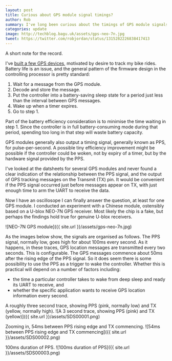 ```yaml
---
layout: post
title: Curious about GPS module signal timings?
author: Rob
summary: I've long been curious about the timings of GPS module signals, and whether the pulse-per-second (PPS) signal could be used to wake up a sleeping GPS. Now I have the answer.
categories: update 
image: http://techblog.bagu.uk/assets/gps-neo-7n.jpg
tweet: https://twitter.com/robjordan/status/1315282226838417413
---
```

A short note for the record.

I've [built a few GPS devices](http://www.jordan-maynard.org/2018/03/a-gps-tracker-for-ultra-endurance-cyclists/), motivated by desire to track my bike rides. Battery life is an issue, and the general pattern of the firmware design in the controlling processor is pretty standard:

1. Wait for a message from the GPS module.
2. Decode and store the message.
3. Put the controller into a battery-saving sleep state for a period just less than the interval between GPS messages.
4. Wake up when a timer expires.
5. Go to step 1.

Part of the battery efficiency consideration is to minimise the time waiting in step 1. Since the controller is in full battery-consuming mode during that period, spending too long in that step will waste battery capacity.

GPS modules generally also output a timing signal, generally known as PPS, for pulse-per-second. A possible tiny efficiency improvement might be possible if the controller could be woken, not by expiry of a timer, but by the hardware signal provided by the PPS. 

I've looked at the datsheets for several GPS modules and never found a clear indication of the relationship between the PPS signal, and the output of GPS tracking messages on the Transmit (TX) pin. It would be convenient if the PPS signal occurred just before messages appear on TX, with just enough time to arm the UART to receive the data.

Now I have an oscillosope I can finally answer the question, at least for one GPS module. I conducted an experiment with a Chinese module, ostensibly based on a U-blox NEO-7N GPS receiver. Most likely the chip is a fake, but perhaps the findings hold true for genuine U-blox receivers.

![NEO-7N GPS module]({{ site.url }}/assets/gps-neo-7n.jpg)

As the images below show, the signals are organised as follows. The PPS signal, normally low, goes high for about 100ms every second. As it happens, in these traces, GPS location messages are transmitted every two seconds. This is configurable. The GPS messages commence about 50ms after the rising edge of the PPS signal. So it does seem there is some possibility to use the PPS as a trigger to wake the controller. Whether this is practical will depend on a number of factors including: 
* the time a particular controller takes to wake from deep sleep and ready its UART to receive, and
* whether the specific application wants to receive GPS location information every second.

A roughly three second trace, showing PPS (pink, normally low) and TX (yellow, normally high).
![A 3 second trace, showing PPS (pink) and TX (yellow)]({{ site.url }}/assets/SDS00001.png)

Zooming in, 54ms between PPS rising edge and TX commencing.
![54ms between PPS rising edge and TX commencing]({{ site.url }}/assets/SDS00002.png)

100ms duration of PPS.
![100ms duration of PPS]({{ site.url }}/assets/SDS00003.png)